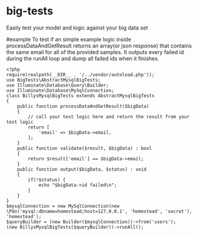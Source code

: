 # big-tests
Easily test your model and logic against your big data set

#example
To test if an simple example logic inside processDataAndGetResult returns an array(or json response) that contains the same email for all of the provided samples. It outputs every failed id during the runAll loop and dump all failed ids when it finishes.

```
<?php
require(realpath(__DIR__ . '/../vendor/autoload.php'));
use BigTests\AbstractMysqlBigTests;
use Illuminate\Database\Query\Builder;
use Illuminate\Database\MySqlConnection;
class BillysMysqlBigTests extends AbstractMysqlBigTests
{
    public function processDataAndGetResult($bigData)
    {
        // call your test logic here and return the result from your test logic
        return [
            'email' => $bigData->email,
        ];
    }
    public function validate($result, $bigData) : bool
    {
        return $result['email'] == $bigData->email;
    }
    public function output($bigData, $status) : void
    {
        if(!$status) {
            echo "$bigData->id failed\n";
        }
    }
}
$mysqlConnection = new MySqlConnection(new \Pdo('mysql:dbname=homestead;host=127.0.0.1', 'homestead', 'secret'), 'homestead');
$queryBuilder = (new Builder($mysqlConnection))->from('users');
(new BillysMysqlBigTests($queryBuilder))->runAll();
```
